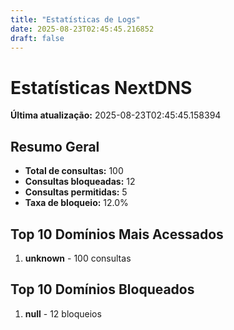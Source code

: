 ```yaml
---
title: "Estatísticas de Logs"
date: 2025-08-23T02:45:45.216852
draft: false
---
```

# Estatísticas NextDNS
**Última atualização:** 2025-08-23T02:45:45.158394
## Resumo Geral
- **Total de consultas:** 100
- **Consultas bloqueadas:** 12
- **Consultas permitidas:** 5
- **Taxa de bloqueio:** 12.0%
## Top 10 Domínios Mais Acessados
1. **unknown** - 100 consultas

## Top 10 Domínios Bloqueados

1. **null** - 12 bloqueios
